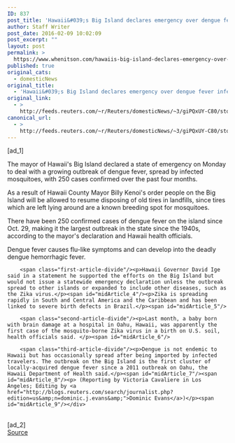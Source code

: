 ```yaml
---
ID: 837
post_title: 'Hawaii&#039;s Big Island declares emergency over dengue fever infections'
author: Staff Writer
post_date: 2016-02-09 10:02:09
post_excerpt: ""
layout: post
permalink: >
  https://www.whenitson.com/hawaiis-big-island-declares-emergency-over-dengue-fever-infections/
published: true
original_cats:
  - domesticNews
original_title:
  - 'Hawaii&#039;s Big Island declares emergency over dengue fever infections'
original_link:
  - >
    http://feeds.reuters.com/~r/Reuters/domesticNews/~3/giPQxUY-C80/story01.htm
canonical_url:
  - >
    http://feeds.reuters.com/~r/Reuters/domesticNews/~3/giPQxUY-C80/story01.htm
---
```

 [ad_1]
<br><div id="articleText">
<span id="midArticle_start"/>

<span class="focusParagraph" readability="6"><p><span class="articleLocatio&lt;/span&gt;n">The mayor of Hawaii's Big Island declared a state of emergency on Monday to deal with a growing outbreak of dengue fever, spread by infected mosquitoes, with 250 cases confirmed over the past four months.</span></p></span><span id="midArticle_0"/><p>As a result of Hawaii County Mayor Billy Kenoi's order people on the Big Island will be allowed to resume disposing of old tires in landfills, since tires which are left lying around are a known breeding spot for mosquitoes.</p><span id="midArticle_1"/><p>There have been 250 confirmed cases of dengue fever on the island since Oct. 29, making it the largest outbreak in the state since the 1940s, according to the mayor's declaration and Hawaii health officials.</p><span id="midArticle_2"/><p>Dengue fever causes flu-like symptoms and can develop into the deadly dengue hemorrhagic fever.</p><span id="midArticle_3"/>
        
        <span class="first-article-divide"/><p>Hawaii Governor David Ige said in a statement he supported the efforts on the Big Island but would not issue a statewide emergency declaration unless the outbreak spread to other islands or expanded to include other diseases, such as the Zika virus.</p><span id="midArticle_4"/><p>Zika is spreading rapidly in South and Central America and the Caribbean and has been linked to severe birth defects in Brazil.</p><span id="midArticle_5"/>
        
        <span class="second-article-divide"/><p>Last month, a baby born with brain damage at a hospital in Oahu, Hawaii, was apparently the first case of the mosquito-borne Zika virus in a birth on U.S. soil, health officials said. </p><span id="midArticle_6"/>
        
        <span class="third-article-divide"/><p>Dengue is not endemic to Hawaii but has occasionally spread after being imported by infected travelers. The outbreak on the Big Island is the first cluster of locally-acquired dengue fever since a 2011 outbreak on Oahu, the Hawaii Department of Health said.</p><span id="midArticle_7"/><span id="midArticle_8"/><p> (Reporting by Victoria Cavaliere in Los Angeles; Editing by <a href="http://blogs.reuters.com/search/journalist.php?edition=us&amp;n=dominic.j.evans&amp;">Dominic Evans</a>)</p><span id="midArticle_9"/></div>
<br>[ad_2]
<br><a href="http://feeds.reuters.com/~r/Reuters/domesticNews/~3/giPQxUY-C80/story01.htm">Source </a>